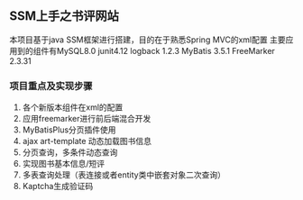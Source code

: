 ## SSM上手之书评网站
本项目基于java SSM框架进行搭建，目的在于熟悉Spring MVC的xml配置
主要应用到的组件有MySQL8.0 junit4.12 logback 1.2.3 MyBatis 3.5.1 FreeMarker  2.3.31

### 项目重点及实现步骤
1. 各个新版本组件在xml的配置
2. 应用freemarker进行前后端混合开发
3. MyBatisPlus分页插件使用
4. ajax art-template 动态加载图书信息
5. 分页查询，多条件动态查询
6. 实现图书基本信息/短评
7. 多表查询处理（表连接或者entity类中嵌套对象二次查询）
8. Kaptcha生成验证码
